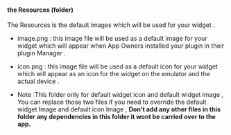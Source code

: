 
#### the Resources (folder)
The Resources is the default images which will be used for your widget .
* image.png : this image file will be used as a default image for your widget which will appear when App Owners installed your plugin in their plugin Manager .

* icon.png : this image file will be used as a default icon for your widget which will appear as an icon for the widget on the emulator and the actual device .

 * Note :This folder only for default widget icon and default widget image , You can replace those two files if you need to override the default widget Image and default icon Image , **Don't add any other files in this folder any dependencies in this folder it wont be carried over to the app.**


